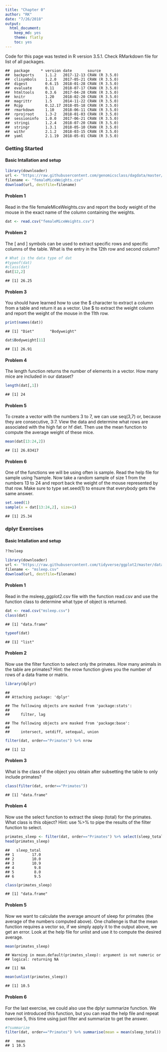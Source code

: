 ```yaml
---
title: "Chapter 0"
author: "RK"
date: "7/26/2018"
output:
  html_document:
    keep_md: yes
    theme: flatly
    toc: yes
---
```



Code for this page was tested in R version 3.5.1. Check RMarkdown file for list of all packages.


```
##  package     * version date       source        
##  backports     1.1.2   2017-12-13 CRAN (R 3.5.0)
##  clisymbols    1.2.0   2017-05-21 CRAN (R 3.5.0)
##  digest        0.6.15  2018-01-28 CRAN (R 3.5.0)
##  evaluate      0.11    2018-07-17 CRAN (R 3.5.0)
##  htmltools     0.3.6   2017-04-28 CRAN (R 3.5.0)
##  knitr         1.20    2018-02-20 CRAN (R 3.5.0)
##  magrittr      1.5     2014-11-22 CRAN (R 3.5.0)
##  Rcpp          0.12.17 2018-05-18 CRAN (R 3.5.0)
##  rmarkdown     1.10    2018-06-11 CRAN (R 3.5.0)
##  rprojroot     1.3-2   2018-01-03 CRAN (R 3.5.0)
##  sessioninfo   1.0.0   2017-06-21 CRAN (R 3.5.0)
##  stringi       1.2.4   2018-07-20 CRAN (R 3.5.0)
##  stringr       1.3.1   2018-05-10 CRAN (R 3.5.0)
##  withr         2.1.2   2018-03-15 CRAN (R 3.5.0)
##  yaml          2.1.19  2018-05-01 CRAN (R 3.5.0)
```
### Getting Started

#### Basic Intallation and setup




```r
library(downloader) 
url <- "https://raw.githubusercontent.com/genomicsclass/dagdata/master/inst/extdata/femaleMiceWeights.csv"
filename <- "femaleMiceWeights.csv" 
download(url, destfile=filename)
```
#### Problem 1

Read in the file femaleMiceWeights.csv and report the body weight of the mouse in the exact name of the column containing the weights.

```r
dat <- read.csv("femaleMiceWeights.csv")
```

#### Problem 2
The [ and ] symbols can be used to extract specific rows and specific columns of the table. What is the entry in the 12th row and second column?

```r
# What is the data type of dat
#typeof(dat)
#class(dat)
dat[12,2]
```

```
## [1] 26.25
```
#### Problem 3
You should have learned how to use the \$ character to extract a column from a table and return it as a vector. Use \$ to extract the weight column and report the weight of the mouse in the 11th row.


```r
print(names(dat))
```

```
## [1] "Diet"       "Bodyweight"
```

```r
dat$Bodyweight[11]
```

```
## [1] 26.91
```

#### Problem 4
The length function returns the number of elements in a vector. How many mice are included in our dataset?


```r
length(dat[,1])
```

```
## [1] 24
```


#### Problem 5

To create a vector with the numbers 3 to 7, we can use seq(3,7) or, because they are consecutive, 3:7. View the data and determine what rows are associated with the high fat or hf diet. Then use the mean function to compute the average weight of these mice.


```r
mean(dat[13:24,2])
```

```
## [1] 26.83417
```

#### Problem 6

One of the functions we will be using often is sample. Read the help file for sample using ?sample. Now take a random sample of size 1 from the numbers 13 to 24 and report back the weight of the mouse represented by that row. Make sure to type set.seed(1) to ensure that everybody gets the same answer.


```r
set.seed(1)
sample(x = dat[13:24,2], size=1)
```

```
## [1] 25.34
```


### dplyr Exercises

#### Basic Intallation and setup

```r
??msleep
```


```r
library(downloader) 
url <- "https://raw.githubusercontent.com/tidyverse/ggplot2/master/data-raw/msleep.csv"
filename <- "msleep.csv"
download(url, destfile=filename)
```

#### Problem 1

Read in the msleep_ggplot2.csv file with the function read.csv and use the function class to determine what type of object is returned.

```r
dat <- read.csv("msleep.csv")
class(dat)
```

```
## [1] "data.frame"
```

```r
typeof(dat)
```

```
## [1] "list"
```

#### Problem 2
Now use the filter function to select only the primates. How many animals in the table are primates? Hint: the nrow function gives you the number of rows of a data frame or matrix.

```r
library(dplyr) 
```

```
## 
## Attaching package: 'dplyr'
```

```
## The following objects are masked from 'package:stats':
## 
##     filter, lag
```

```
## The following objects are masked from 'package:base':
## 
##     intersect, setdiff, setequal, union
```

```r
filter(dat, order=="Primates") %>% nrow
```

```
## [1] 12
```

#### Problem 3
What is the class of the object you obtain after subsetting the table to only include primates?

```r
class(filter(dat, order=="Primates"))
```

```
## [1] "data.frame"
```

#### Problem 4
Now use the select function to extract the sleep (total) for the primates. What class is this object? Hint: use %>% to pipe the results of the filter function to select.

```r
primates_sleep <- filter(dat, order=="Primates") %>% select(sleep_total)
head(primates_sleep)
```

```
##   sleep_total
## 1        17.0
## 2        10.0
## 3        10.9
## 4         9.8
## 5         8.0
## 6         9.5
```

```r
class(primates_sleep)
```

```
## [1] "data.frame"
```

#### Problem 5
Now we want to calculate the average amount of sleep for primates (the average of the numbers computed above). One challenge is that the mean function requires a vector so, if we simply apply it to the output above, we get an error. Look at the help file for unlist and use it to compute the desired average.

```r
mean(primates_sleep)
```

```
## Warning in mean.default(primates_sleep): argument is not numeric or
## logical: returning NA
```

```
## [1] NA
```

```r
mean(unlist(primates_sleep))
```

```
## [1] 10.5
```

#### Problem 6
For the last exercise, we could also use the dplyr summarize function. We have not introduced this function, but you can read the help file and repeat exercise 5, this time using just filter and summarize to get the answer.

```r
#?summarize
filter(dat, order=="Primates") %>% summarise(mean = mean(sleep_total))
```

```
##   mean
## 1 10.5
```



